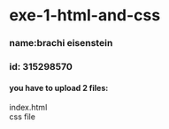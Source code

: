 # exe-1-html-and-css

### name:brachi eisenstein
### id:  315298570

#### you have to upload 2 files:  
index.html  
css file  
